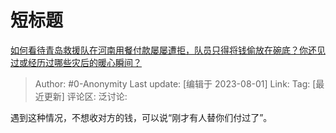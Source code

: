 # 短标题
[如何看待青岛救援队在河南用餐付款屡屡遭拒，队员只得将钱偷放在碗底？你还见过或经历过哪些灾后的暖心瞬间？](https://www.zhihu.com/question/475498737/answer/3144373745)

> Author: #0-Anonymity
> Last update: [编辑于 2023-08-01]
> Link:
> Tag: [最近更新]
> 评论区:
> 泛讨论:

遇到这种情况，不想收对方的钱，可以说“刚才有人替你们付过了”。